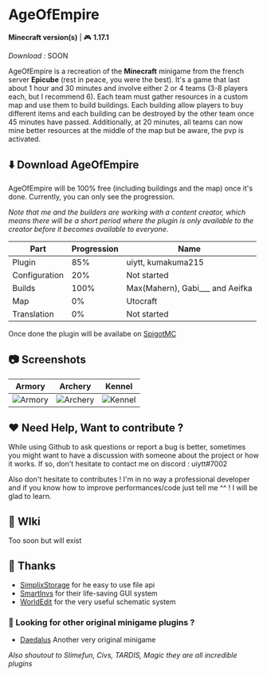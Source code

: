 # AgeOfEmpire
 
 **Minecraft version(s)** | :video_game: **1.17.1**

*Download :* SOON

AgeOfEmpire is a recreation of the **Minecraft** minigame from the french server **Epicube** (rest in peace, you were the best). It's a game that last about 1 hour and 30 minutes and involve either 2 or 4 teams (3-8 players each, but I recommend 6). Each team must gather resources in a custom map and use them to build buildings. Each building allow players to buy different items and each building can be destroyed by the other team once 45 minutes have passed. Additionally, at 20 minutes, all teams can now mine better resources at the middle of the map but be aware, the pvp is activated.

## :arrow_down: Download AgeOfEmpire

AgeOfEmpire will be 100% free (including buildings and the map) once it's done. Currently, you can only see the progression.

*Note that me and the builders are working with a content creator, which means there will be a short period where the plugin is only available to the creator before it becomes available to everyone.*

|Part | Progression | Name                            |
|------|-------------|---------------------------------|
|Plugin| 85%         | uiytt, kumakuma215              |
|Configuration| 20%         | Not started                     | 
|Builds| 100%        | Max(Mahern), Gabi___ and Aeifka |
|Map| 0%          | Utocraft                        |
|Translation| 0%          | Not started                     |

Once done the plugin will be availabe on [SpigotMC](www.spigotmc.org)

## :camera: Screenshots
|Armory| Archery | Kennel |
|------|---------|--------|
|![Armory](https://i.postimg.cc/pTYLk91w/2021-10-09-14-26-12.png)|![Archery](https://i.postimg.cc/TP0s9fJk/2021-10-09-14-26-39.png)|![Kennel](https://i.postimg.cc/hjfqQXR8/2021-10-09-14-26-26.png)|

## :heart: Need Help, Want to contribute ? 
While using Github to ask questions or report a bug is better, sometimes you might want to have a discussion with someone about the project or how it works. If so, don't hesitate to contact me on discord : uiytt#7002

Also don't hesitate to contributes ! I'm in no way a professional developer and if you know how to improve performances/code just tell me ^^ ! I will be glad to learn.

## :bookmark_tabs: WIki
Too soon but will exist

## :loudspeaker: Thanks
* [SimplixStorage](https://github.com/Simplix-Softworks/SimplixStorage) for he easy to use file api
* [SmartInvs](https://github.com/MinusKube/SmartInvs) for their life-saving GUI system
* [WorldEdit](https://github.com/EngineHub/WorldEdit) for the very useful schematic system

### :mega: Looking for other original minigame plugins ? 
* [Daedalus](https://github.com/zelytra/Daedalus) Another very original minigame 

*Also shoutout to Slimefun, Civs, TARDIS, Magic they are all incredible plugins*
